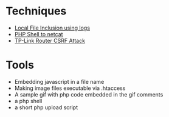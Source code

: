 # Techniques

- [Local File Inclusion using logs](techniques/lfi_using_logs.md)
- [PHP Shell to netcat](techniques/php_shell_to_netcat.md)
- [TP-Link Router CSRF Attack](techniques/tplink_change_dns_via_csrf.md)

# Tools

- Embedding javascript in a file name
- Making image files executable via .htaccess
- A sample gif with php code embedded in the gif comments
- a php shell
- a short php upload script
